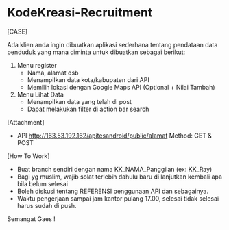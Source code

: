 # KodeKreasi-Recruitment

[CASE]

Ada klien anda ingin dibuatkan aplikasi sederhana tentang pendataan data penduduk yang mana diminta untuk dibuatkan sebagai berikut:

1. Menu register
	- Nama, alamat dsb
	- Menampilkan data kota/kabupaten dari API 
	- Memilih lokasi dengan Google Maps API (Optional + Nilai Tambah)
2. Menu Lihat Data
	- Menampilkan data yang telah di post
	- Dapat melakukan filter di action bar search

[Attachment]
- API
	http://163.53.192.162/apitesandroid/public/alamat 
	Method: GET & POST
	

[How To Work]

- Buat branch sendiri dengan nama KK_NAMA_Panggilan (ex: KK_Ray)
- Bagi yg muslim, wajib solat terlebih dahulu baru di lanjutkan kembali apa bila belum selesai
- Boleh diskusi tentang REFERENSI penggunaan API dan sebagainya.
- Waktu pengerjaan sampai jam kantor pulang 17.00, selesai tidak selesai harus sudah di push.

Semangat Gaes !
